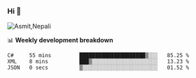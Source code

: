 ### Hi 👋

![Asmit,Nepali](https://media.giphy.com/media/L8K62iTDkzGX6/giphy.gif)
<!--
**asmit99nepali/asmit99nepali** is a ✨ _special_ ✨ repository because its `README.md` (this file) appears on your GitHub profile.

Here are some ideas to get you started:

- 🔭 I’m currently working on ...
- 🌱 I’m currently learning ...
- 👯 I’m looking to collaborate on ...
- 🤔 I’m looking for help with ...
- 💬 Ask me about ...
- 📫 How to reach me: ...
- 😄 Pronouns: ...
- ⚡ Fun fact: ...
-->


📊 **Weekly development breakdown**
<!--START_SECTION:waka-->

```text
C#     55 mins         █████████████████████▒░░░   85.25 %
XML    8 mins          ███▒░░░░░░░░░░░░░░░░░░░░░   13.23 %
JSON   0 secs          ▒░░░░░░░░░░░░░░░░░░░░░░░░   01.52 %
```

<!--END_SECTION:waka-->

